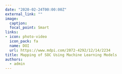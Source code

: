 ```yaml
---
date: "2020-02-24T00:00:00Z"
external_link: ""
image:
  caption: 
  focal_point: Smart
links:
- icon: photo-video
  icon_pack: fa
  name: DOI
  url: https://www.mdpi.com/2072-4292/12/14/2234
title: Mapping of SOC Using Machine Learning Models
authors: 
  - admin
---
```

